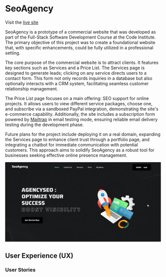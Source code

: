 # SeoAgency

Visit the [live site](https://agency-8f506ba47bf6.herokuapp.com/)

SeoAgency is a prototype of a commercial website that was developed as part of the Full-Stack Software Development Course at the Code Institute. The primary objective of this project was to create a foundational website that, with specific enhancements, could be fully utilized in a professional setting.

The core purpose of the commercial website is to attract clients. It features key sections such as Services and a Price List. The Services page is designed to generate leads; clicking on any service directs users to a contact form. This form not only records inquiries in a database but also optionally interacts with a CRM system, facilitating seamless customer relationship management.

The Price List page focuses on a main offering: SEO support for online projects. It allows users to view different service packages, choose one, and subscribe via a sandboxed PayPal integration, demonstrating the site's e-commerce capability. Additionally, the site includes a subscription form powered by [Mailtrap](https://mailtrap.io)  in email testing mode, ensuring reliable email delivery testing during the development phase.

Future plans for the project include deploying it on a real domain, expanding the Services page to enhance client trust through a portfolio page, and integrating a chatbot for immediate communication with potential customers. This approach aims to solidify SeoAgency as a robust tool for businesses seeking effective online presence management.

![Main](media/readme/hero.jpg)

## User Experience (UX)

### User Stories
